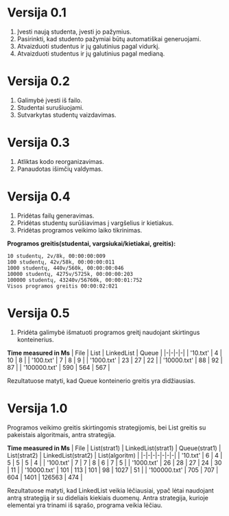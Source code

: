 # Versija 0.1

1. Įvesti naują studenta, įvesti jo pažymius.
2. Pasirinkti, kad studento pažymiai būtų automatiškai generuojami.
3. Atvaizduoti studentus ir jų galutinius pagal vidurkį.
4. Atvaizduoti studentus ir jų galutinius pagal medianą.


# Versija 0.2

1. Galimybė įvesti iš failo.
2. Studentai surušiuojami.
3. Sutvarkytas studentų vaizdavimas.


# Versija 0.3

1. Atliktas kodo reorganizavimas.
2. Panaudotas išimčių valdymas.

# Versija 0.4

1. Pridėtas failų generavimas.
2. Pridėtas studentų surūšiavimas į vargšelius ir kietiakus.
3. Pridėtas programos veikimo laiko tikrinimas.

**Programos greitis(studentai, vargsiukai/kietiakai, greitis):**
```
10 studentų, 2v/8k, 00:00:00:009
100 studentų, 42v/58k, 00:00:00:011
1000 studentų, 440v/560k, 00:00:00:046
10000 studentų, 4275v/5725k, 00:00:00:203
100000 studentų, 43240v/56760k, 00:00:01:752
Visos programos greitis 00:00:02:021
```

# Versija 0.5

1. Pridėta galimybė išmatuoti programos greitį naudojant skirtingus konteinerius.


**Time measured in Ms**
|          File          |        List         |  LinkedList   |     Queue      |
|-|-|-|-|
|        '10.txt'        |         4         |         10         |         8              |
|       '100.txt'        |         7         |         8          |         9              |
|       '1000.txt'       |         23        |         27         |         22             |
|      '10000.txt'       |         88        |         92         |         87             |
|      '100000.txt'      |        590        |        564         |        567             |

Rezultatuose matyti, kad Queue<T> konteinerio greitis yra didžiausias.
  
# Versija 1.0

Programos veikimo greitis skirtingomis strategijomis, bei List<T> greitis su pakeistais algoritmais, antra strategija.

**Time measured in Ms**
|          File          |        List(strat1)         |  LinkedList(strat1)   |     Queue(strat1)      |        List(strat2)         |  LinkedList(strat2)   |     List(algoritm)      |
|-|-|-|-|-|-|-|
|        '10.txt'        |         6         |         4          |         5             |         5         |         5          |         4              |
|       '100.txt'        |         7         |         7          |         8             |         6         |         7          |         5              |
|       '1000.txt'       |         26        |         28         |         27            |         24        |         30         |         11             |
|      '10000.txt'       |         101       |        113         |         101           |         98        |         1027       |         51             |
|      '100000.txt'      |         705       |        707         |         604           |         1401      |         126563     |         474            |

Rezultatuose matyti, kad LinkedList<T> veikia lėčiausiai, ypač lėtai naudojant antrą strategiją ir su dideliais kiekiais duomenų.
Antra strategija, kurioje elementai yra trinami iš sąrašo, programa veikia lėčiau.
